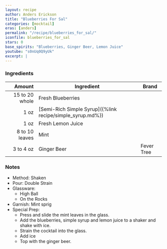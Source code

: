 ```yaml
---
layout: recipe
author: Anders Erickson
title: "Blueberries For Sal"
categories: [mocktail]
eras: [anders]
permalink: "/recipe/blueberries_for_sal/"
iconfile: blueberries_for_sal
stars: 0
base_spirits: "Blueberries, Ginger Beer, Lemon Juice"
youtube: "s0nUq0Q9yUk"
excerpt: |
---
```


### Ingredients

|         Amount | Ingredient                                                | Brand      |
| -------------: | --------------------------------------------------------- | ---------- |
| 15 to 20 whole | Fresh Blueberries                                         |
|           1 oz | [Semi-Rich Simple Syrup]({%link recipe/simple_syrup.md%}) |
|           1 oz | Fresh Lemon Juice                                         |
| 8 to 10 leaves | Mint                                                      |
|      3 to 4 oz | Ginger Beer                                               | Fever Tree |

### Notes

- Method: Shaken
- Pour: Double Strain
- Glassware:
  - High Ball
  - On the Rocks
- Garnish: Mint sprig
- Special Prep:
  - Press and slide the mint leaves in the glass.
  - Add the blueberries, simple syrup and lemon juice to a shaker and shake with ice.
  - Strain the cocktail into the glass.
  - Add ice
  - Top with the ginger beer.
